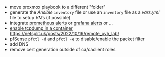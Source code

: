 * move proxmox playbook to a different "folder"
* generate the *Ansible* `inventory` file or use an `inventory` file as a *vars.yml* file to setup *VM*s (if possible)
* integrate [prometheus alerts](https://github.com/prometheus/alertmanager) or [grafana alerts](https://grafana.com/docs/grafana/latest/alerting/fundamentals/alertmanager/) or ...
* [enable tcpdump in a container](https://cloud.garr.it/support/kb/general/enableTcpdumpInLXCContainer/)
https://netsplit.uk/posts/2022/10/19/remote_ovh_lab/
* pfSense `pfctl -d` and `pfctl -e` to disable/enable the packet filter
* add DNS
* remove cert generation outside of ca/caclient roles
